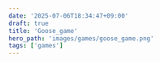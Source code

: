 ```yaml
---
date: '2025-07-06T18:34:47+09:00'
draft: true
title: 'Goose_game'
hero_path: 'images/games/goose_game.png'
tags: ['games']
---
```

